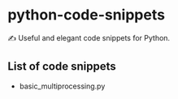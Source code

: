 # python-code-snippets
✍️  Useful and elegant code snippets for Python.

## List of code snippets

- basic_multiprocessing.py
